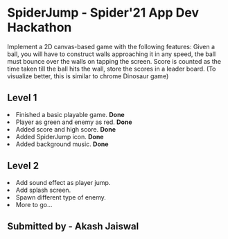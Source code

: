 # SpiderJump  - Spider'21 App Dev Hackathon

Implement a 2D canvas-based game with the following features:
Given a ball, you will have to construct walls approaching it in any speed, 
the ball must bounce over the walls on tapping the screen. Score is 
counted as the time taken till the ball hits the wall, store the scores in a 
leader board.
(To visualize better, this is similar to chrome Dinosaur game)

## Level 1
<li> Finished a basic playable game. <b>Done</b>
<li> Player as green and enemy as red. <b>Done</b>
<li> Added score and high score. <b>Done</b>
<li> Added SpiderJump icon. <b>Done</b>
<li> Added background music. <b>Done</b>
  
## Level 2
<li> Add sound effect as player jump.
<li> Add splash screen.
<li> Spawn different type of enemy.
<li> More to go...

## Submitted by - Akash Jaiswal
